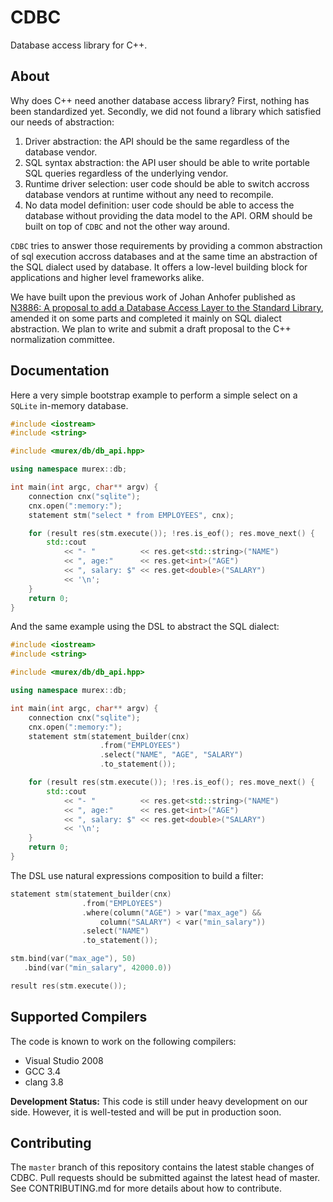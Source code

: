# CDBC

Database access library for C++.

## About

Why does C++ need another database access library? First, nothing has been standardized yet. Secondly, we did not found a library which satisfied our needs of abstraction:
1. Driver abstraction: the API should be the same regardless of the database vendor.
2. SQL syntax abstraction: the API user should be able to write portable SQL queries regardless of the underlying vendor.
3. Runtime driver selection: user code should be able to switch accross database vendors at runtime without any need to recompile.
4. No data model definition: user code should be able to access the database without providing the data model to the API. ORM should be built on top of `CDBC` and not the other way around.

`CDBC` tries to answer those requirements by providing a common abstraction of sql execution accross databases and at the same time an abstraction of the SQL dialect used by database. It offers a low-level building block for applications and higher level frameworks alike.

We have built upon the previous work of Johan Anhofer published as [N3886: A proposal to add a Database Access Layer to the Standard Library](http://www.open-std.org/jtc1/sc22/wg21/docs/papers/2014/n3886.pdf "N3886 draft"), amended it on some parts and completed it mainly on SQL dialect abstraction.
We plan to write and submit a draft proposal to the C++ normalization committee.

## Documentation

Here a very simple bootstrap example to perform a simple select on a `SQLite` in-memory database.
```cpp
#include <iostream>
#include <string>

#include <murex/db/db_api.hpp>

using namespace murex::db;

int main(int argc, char** argv) {
    connection cnx("sqlite");
    cnx.open(":memory:");
    statement stm("select * from EMPLOYEES", cnx);

    for (result res(stm.execute()); !res.is_eof(); res.move_next() {
        std::cout
            << "- "          << res.get<std::string>("NAME")
	        << ", age:"      << res.get<int>("AGE")
	        << ", salary: $" << res.get<double>("SALARY")
	        << '\n';
    }
    return 0;
}
```

And the same example using the DSL to abstract the SQL dialect:
```cpp
#include <iostream>
#include <string>

#include <murex/db/db_api.hpp>

using namespace murex::db;

int main(int argc, char** argv) {
    connection cnx("sqlite");
    cnx.open(":memory:");
    statement stm(statement_builder(cnx)
                    .from("EMPLOYEES")
                    .select("NAME", "AGE", "SALARY")
                    .to_statement());

    for (result res(stm.execute()); !res.is_eof(); res.move_next() {
        std::cout
            << "- "          << res.get<std::string>("NAME")
	        << ", age:"      << res.get<int>("AGE")
	        << ", salary: $" << res.get<double>("SALARY")
	        << '\n';
    }
    return 0;
}
```

The DSL use natural expressions composition to build a filter:
```cpp
statement stm(statement_builder(cnx)
                .from("EMPLOYEES")
		        .where(column("AGE") > var("max_age") &&
		            column("SALARY") < var("min_salary"))
                .select("NAME")
		        .to_statement());

stm.bind(var("max_age"), 50)
   .bind(var("min_salary", 42000.0))

result res(stm.execute());
```


## Supported Compilers

The code is known to work on the following compilers:
- Visual Studio 2008
- GCC 3.4
- clang 3.8

**Development Status:** This code is still under heavy development on our side. However, it is well-tested and will be put in production soon.


## Contributing

The `master` branch of this repository contains the latest stable changes of CDBC. Pull requests should be submitted against the latest head of master. See CONTRIBUTING.md for more details about how to contribute.
